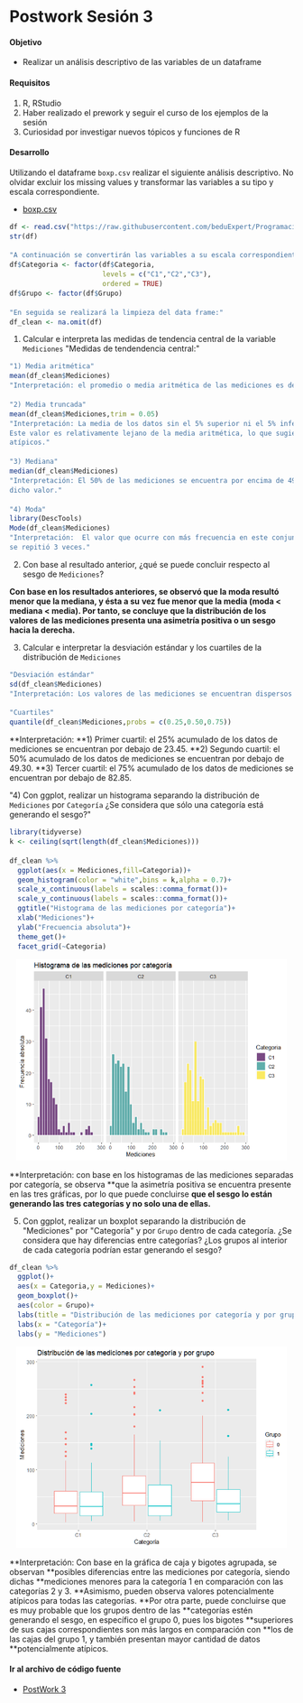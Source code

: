 # Postwork Sesión 3

#### Objetivo

- Realizar un análisis descriptivo de las variables de un dataframe

#### Requisitos

1. R, RStudio
2. Haber realizado el prework y seguir el curso de los ejemplos de la sesión
3. Curiosidad por investigar nuevos tópicos y funciones de R

#### Desarrollo

Utilizando el dataframe `boxp.csv` realizar el siguiente análisis descriptivo. No olvidar excluir los missing values y transformar las variables a su
tipo y escala correspondiente.
- [boxp.csv](/boxp.csv)
```r
df <- read.csv("https://raw.githubusercontent.com/beduExpert/Programacion-R-Santander-2022/main/Sesion-03/Data/boxp.csv")
str(df)

"A continuación se convertirán las variables a su escala correspondiente:"
df$Categoria <- factor(df$Categoria,
                       levels = c("C1","C2","C3"),
                       ordered = TRUE)
df$Grupo <- factor(df$Grupo)

"En seguida se realizará la limpieza del data frame:"
df_clean <- na.omit(df)

```

1) Calcular e interpreta las medidas de tendencia central de la variable `Mediciones`
"Medidas de tendendencia central:"
```r
"1) Media aritmética"
mean(df_clean$Mediciones)
"Interpretación: el promedio o media aritmética de las mediciones es de 62.88494."

"2) Media truncada"
mean(df_clean$Mediciones,trim = 0.05)
"Interpretación: La media de los datos sin el 5% superior ni el 5% inferior de los valores es de 56.82308.
Este valor es relativamente lejano de la media aritmética, lo que sugiere la posible presencia de valores
atípicos."

"3) Mediana"
median(df_clean$Mediciones)
"Interpretación: El 50% de las mediciones se encuentra por encima de 49.3 y el otro 50% está por debajo de
dicho valor."

"4) Moda"
library(DescTools)
Mode(df_clean$Mediciones)
"Interpretación:  El valor que ocurre con más frecuencia en este conjunto de datos es 23.3. Dicho valor
se repitió 3 veces."
```

2) Con base al resultado anterior, ¿qué se puede concluir respecto al sesgo de `Mediciones`?

**Con base en los resultados anteriores, se observó que la moda resultó menor que la mediana, y ésta a su**
**vez fue menor que la media (moda < mediana < media). Por tanto, se concluye que la distribución de los valores**
**de las mediciones presenta una asimetría positiva o un sesgo hacia la derecha.**


3) Calcular e interpretar la desviación estándar y los cuartiles de la distribución de `Mediciones`
```r
"Desviación estándar"
sd(df_clean$Mediciones)
"Interpretación: Los valores de las mediciones se encuentran dispersos en promedio 53.76972 alrededor de la media."

"Cuartiles"
quantile(df_clean$Mediciones,probs = c(0.25,0.50,0.75))
```
**Interpretación: 
**1) Primer cuartil: el 25% acumulado de los datos de mediciones se encuentran por debajo de 23.45.
**2) Segundo cuartil: el 50% acumulado de los datos de mediciones se encuentran por debajo de 49.30.
**3) Tercer cuartil: el 75% acumulado de los datos de mediciones se encuentran por debajo de 82.85.


"4) Con ggplot, realizar un histograma separando la distribución de `Mediciones` por `Categoría`
¿Se considera que sólo una categoría está generando el sesgo?"

```r
library(tidyverse)
k <- ceiling(sqrt(length(df_clean$Mediciones))) 

df_clean %>% 
  ggplot(aes(x = Mediciones,fill=Categoria))+
  geom_histogram(color = "white",bins = k,alpha = 0.7)+
  scale_x_continuous(labels = scales::comma_format())+
  scale_y_continuous(labels = scales::comma_format())+
  ggtitle("Histograma de las mediciones por categoría")+
  xlab("Mediciones")+
  ylab("Frecuencia absoluta")+
  theme_get()+
  facet_grid(~Categoria)
```
  
<p align="center">
  <img src="img/pw3img1.png" alt="Graph" width="480" height="357">
</p>

**Interpretación: con base en los histogramas de las mediciones separadas por categoría, se observa
**que la asimetría positiva se encuentra presente en las tres gráficas, por lo que puede concluirse
**que el sesgo lo están generando las tres categorías y no solo una de ellas.**


5) Con ggplot, realizar un boxplot separando la distribución de "Mediciones" por "Categoría" 
y por `Grupo` dentro de cada categoría. 
¿Se considera que hay diferencias entre categorías? ¿Los grupos al interior de cada categoría 
podrían estar generando el sesgo?

```r
df_clean %>% 
  ggplot()+
  aes(x = Categoria,y = Mediciones)+
  geom_boxplot()+
  aes(color = Grupo)+
  labs(title = "Distribución de las mediciones por categoría y por grupo")+
  labs(x = "Categoría")+
  labs(y = "Mediciones")
```
<p align="center">
  <img src="img/pw3img2.png" alt="Graph" width="480" height="357">
</p>

**Interpretación: Con base en la gráfica de caja y bigotes agrupada, se observan
**posibles diferencias entre las mediciones por categoría, siendo dichas
**mediciones menores para la categoría 1 en comparación con las categorías 2 y 3.
**Asimismo, pueden observa valores potencialmente atípicos para todas las categorías.
**Por otra parte, puede concluirse que es muy probable que los grupos dentro de las 
**categorías estén generando el sesgo, en específico el grupo 0, pues los bigotes 
**superiores de sus cajas correspondientes son más largos en comparación con
**los de las cajas del grupo 1, y también presentan mayor cantidad de datos 
**potencialmente atípicos.
 
#### Ir al archivo de código fuente
- [PostWork 3](https://github.com/alsolisc/Postworks/tree/main/src/PostWork3.R)
